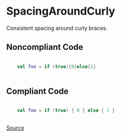 # SpacingAroundCurly

Consistent spacing around curly braces.

## Noncompliant Code

```kotlin

    val foo = if (true){0}else{1}
    
```
## Compliant Code

```kotlin

    val foo = if (true) { 0 } else { 1 }
    
```

[Source](https://detekt.dev/docs/rules/formatting#spacingaroundcurly)
